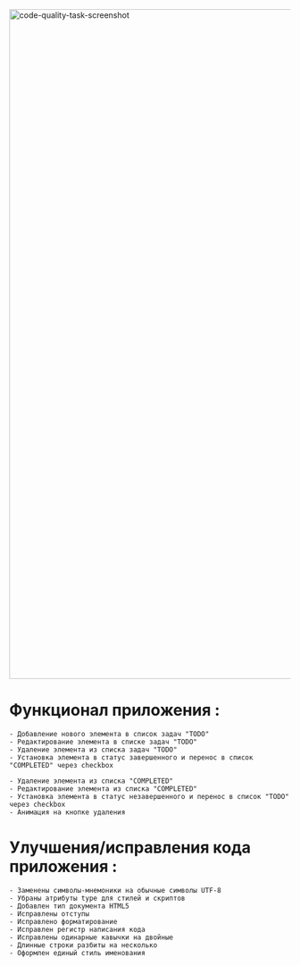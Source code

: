 <img width="1199" alt="code-quality-task-screenshot" src="https://user-images.githubusercontent.com/8201843/113413843-4080fb80-93c4-11eb-9f20-15e4b4c1e430.png">

# Функционал приложения :

    - Добавление нового элемента в список задач "TODO"
    - Редактирование элемента в списке задач "TODO"
    - Удаление элемента из списка задач "TODO"
    - Установка элемента в статус завершенного и перенос в список "COMPLETED" через checkbox

    - Удаление элемента из списка "COMPLETED"
    - Редактирование элемента из списка "COMPLETED"
    - Установка элемента в статус незавершенного и перенос в список "TODO" через checkbox
    - Анимация на кнопке удаления

# Улучшения/исправления кода приложения :

    - Заменены символы-мнемоники на обычные символы UTF-8
    - Убраны атрибуты type для стилей и скриптов
    - Добавлен тип документа HTML5
    - Исправлены отступы
    - Исправлено форматирование
    - Исправлен регистр написания кода
    - Исправлены одинарные кавычки на двойные
    - Длинные строки разбиты на несколько
    - Оформлен единый стиль именования